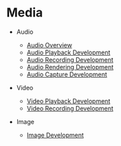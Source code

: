 # Media

-   Audio

    -   [Audio Overview](audio-overview.md)
    -   [Audio Playback Development](audio-playback.md) 
    -   [Audio Recording Development](audio-recorder.md) 
    -   [Audio Rendering Development](audio-renderer.md)
    -   [Audio Capture Development](audio-capturer.md) 
-   Video

    - [Video Playback Development](video-playback.md)
    - [Video Recording Development](video-recorder.md)
- Image

  - [Image Development](image.md)
